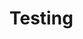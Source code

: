 # Testing 

<div id="text"></div>

<script>
document.getElementById("text").innerHTML = "ref placeholder";
</script>
